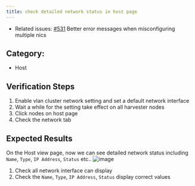 ```yaml
---
title: check detailed network status in host page
---
```


* Related issues: [#531](https://github.com/harvester/harvester/issues/531) Better error messages when misconfiguring multiple nics

## Category: 
* Host

## Verification Steps
1. Enable vlan cluster network setting and set a default network interface
1. Wait a while for the setting take effect on all harvester nodes
1. Click nodes on host page 
1. Check the network tab

## Expected Results
On the Host view page, now we can see detailed network status including `Name`, `Type`, `IP Address`, `Status` etc..
![image](https://user-images.githubusercontent.com/29251855/141070311-55ec4382-d777-4289-91c7-cebe81db3356.png)

1. Check all network interface can display 
1. Check the `Name`, `Type`, `IP Address`, `Status` display correct values


